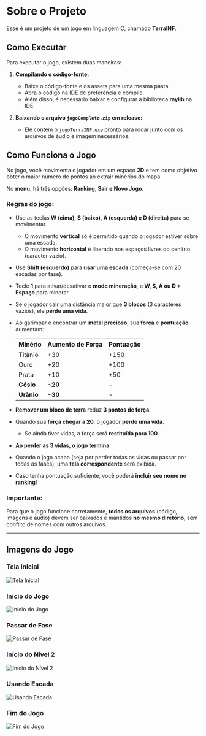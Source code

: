 # Sobre o Projeto

Esse é um projeto de um jogo em linguagem C, chamado **TerraINF**.

## Como Executar

Para executar o jogo, existem duas maneiras:

1. **Compilando o código-fonte:**  
   - Baixe o código-fonte e os assets para uma mesma pasta.  
   - Abra o código na IDE de preferência e compile.  
   - Além disso, é necessário baixar e configurar a biblioteca **raylib** na IDE.  

2. **Baixando o arquivo `jogoCompleto.zip` em release:**  
   - Ele contém o `jogoTerraINF.exe` pronto para rodar junto com os arquivos de áudio e imagem necessários.

## Como Funciona o Jogo

No jogo, você movimenta o jogador em um espaço **2D** e tem como objetivo obter o maior número de pontos ao extrair minérios do mapa.  

No **menu**, há três opções: **Ranking, Sair e Novo Jogo**.

### Regras do jogo:
- Use as teclas **W (cima), S (baixo), A (esquerda) e D (direita)** para se movimentar.  
  - O movimento **vertical** só é permitido quando o jogador estiver sobre uma escada.  
  - O movimento **horizontal** é liberado nos espaços livres do cenário (caracter vazio).  
- Use **Shift (esquerdo)** para **usar uma escada** (começa-se com 20 escadas por fase).  
- Tecle **1** para ativar/desativar o **modo mineração**, e **W, S, A ou D + Espaço** para minerar.  
- Se o jogador cair uma distância maior que **3 blocos** (3 caracteres vazios), ele **perde uma vida**.  
- Ao garimpar e encontrar um **metal precioso**, sua **força** e **pontuação** aumentam:  

  | Minério  | Aumento de Força | Pontuação |
  |----------|-----------------|-----------|
  | Titânio  | +30             | +150      |
  | Ouro     | +20             | +100      |
  | Prata    | +10             | +50       |
  | **Césio**  | **-20**        | -         |
  | **Urânio** | **-30**        | -         |

- **Remover um bloco de terra** reduz **3 pontos de força**.  
- Quando sua **força chegar a 20**, o jogador **perde uma vida**.  
  - Se ainda tiver vidas, a força será **restituída para 100**.  
- **Ao perder as 3 vidas, o jogo termina**.  
- Quando o jogo acaba (seja por perder todas as vidas ou passar por todas as fases), uma **tela correspondente** será exibida.  
- Caso tenha pontuação suficiente, você poderá **incluir seu nome no ranking**!  

### Importante:
Para que o jogo funcione corretamente, **todos os arquivos** (código, imagens e áudio) devem ser baixados e mantidos **no mesmo diretório**, sem conflito de nomes com outros arquivos.

---

## Imagens do Jogo

### Tela Inicial  
![Tela Inicial](imagens/TelaInicial.png)  

### Início do Jogo  
![Início do Jogo](imagens/InicioDoJogo.png) 

### Passar de Fase  
![Passar de Fase](imagens/PassarDeFase.png)  

### Início do Nível 2  
![Início do Nível 2](imagens/InicioDoNivel2.png)  

### Usando Escada  
![Usando Escada](imagens/UsandoEscada.png)  

### Fim do Jogo  
![Fim do Jogo](imagens/FimDoJogo.png)  
